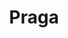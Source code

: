 ---
title: Praga
date: 
draft: false

# descripcion
description : Círculos pasantes

materials: Plata 925

color: Plateado

dimensions: 5,5cm

code: 01-01-0047

type: "Aros"

categories: []

price: $1.740,00

# Images
# first image will be shown in the product page
images:
  # - image: "images/path_to_image"
  # La ubicacion de las imagenes es imagenes/Aros/Aros.Colgantes/01-01-0047-praga
  - image: "./images/aros/colgantes/01-01-0047-circulos-pegados_a.jpeg"
  - image: "./images/aros/colgantes/01-01-0047-circulos-pegados_b.jpeg"
---